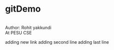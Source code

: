   # gitDemo
<br>
Author: Rohit yakkundi
<br>
At PESU
CSE

adding new link 
adding second line
adding last line 
